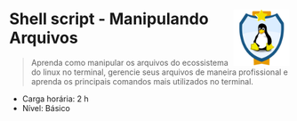 <div width=100%>
    <img src="dio_course_bagde.png" width="20%" align="right">
<h1>Shell script - Manipulando Arquivos </h1>
</div>

> Aprenda como manipular os arquivos do ecossistema do linux no terminal, gerencie seus arquivos de maneira profissional e aprenda os principais comandos mais utilizados no terminal. 
* Carga horária: 2 h
* Nível: Básico